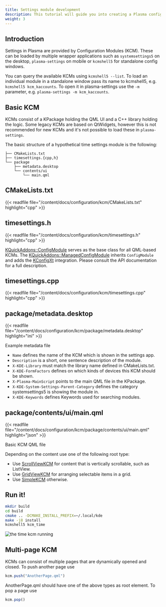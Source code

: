 ```yaml
---
title: Settings module development
description: This tutorial will guide you into creating a Plasma configuration module.
weight: 3
---
```


## Introduction

Settings in Plasma are provided by Configuration Modules (KCM). These can be loaded by multiple wrapper applications
such as `systemsettings5` on the desktop, `plasma-settings` on mobile or `kcmshell5` for standalone config windows.

You can query the available KCMs using `kcmshell5 --list`. To load an individual module in a standalone window pass its
name to kcmshell5, e.g. `kcmshell5 kcm_kaccounts`. To open it in plasma-settings use the `-m` parameter, e.g. `plasma-settings -m kcm_kaccounts`.

## Basic KCM

KCMs consist of a KPackage holding the QML UI and a C++ library holding the logic. Some legacy KCMs are based on QtWidgets,
however this is not recommended for new KCMs and it's not possible to load these in `plasma-settings`.

The basic structure of a hypothetical time settings module is the following:


```
├── CMakeLists.txt
├── timesettings.{cpp,h}
└── package
    ├── metadata.desktop
    └── contents/ui
        └── main.qml
```


## CMakeLists.txt

{{< readfile file="/content/docs/configuration/kcm/CMakeLists.txt" highlight="cpp" >}}

## timesettings.h

{{< readfile file="/content/docs/configuration/kcm/timesettings.h" highlight="cpp" >}}

[KQuickAddons::ConfigModule](docs:kdeclarative;KQuickAddons::ConfigModule)
serves as the base class for all QML-based KCMs. The
[KQuickAddons::ManagedConfigModule](docs:kdeclarative;KQuickAddons::ManagedConfigModule) inherits `ConfigModule` and adds the [KConfigXt](../kconfig_xt) integration.
Please consult the API documentation for a full description.

## timesettings.cpp

{{< readfile file="/content/docs/configuration/kcm/timesettings.cpp" highlight="cpp" >}}

## package/metadata.desktop

{{< readfile file="/content/docs/configuration/kcm/package/metadata.desktop" highlight="ini" >}}

Example metadata file

* `Name` defines the name of the KCM which is shown in the settings app.
* `Description` is a short, one sentence description of the module.
* `X-KDE-Library` must match the library name defined in CMakeLists.txt.
* `X-KDE-FormFactors` defines on which kinds of devices this KCM should be shown.
* `X-Plasma-MainScript` points to the main QML file in the KPackage.
* `X-KDE-System-Settings-Parent-Category` defines the category systemsettings5 is showing the module in.
* `X-KDE-Keywords` defines Keywords used for searching modules.

## package/contents/ui/main.qml

{{< readfile file="/content/docs/configuration/kcm/package/contents/ui/main.qml" highlight="json" >}}

Basic KCM QML file

Depending on the content use one of the following root type:

 - Use [ScrollViewKCM](docs:kdeclarative;org::kde::kcm::ScrollViewKCM) for content that is vertically scrollable, such as ListView.
 - Use [GridViewKCM](docs:kdeclarative;org::kde::kcm::GridViewKCM) for arranging selectable items in a grid.
 - Use [SimpleKCM](docs:kdeclarative;org::kde::kcm::SimpleKCM) otherwise.

## Run it!

```bash
mkdir build
cd build
cmake .. -DCMAKE_INSTALL_PREFIX=~/.local/kde
make -j8 install
kcmshell5 kcm_time
```

![the time kcm running](./screenshot-kcm.png)

## Multi-page KCM

KCMs can consist of multiple pages that are dynamically opened and closed. To push another page use

```js
kcm.push("AnotherPage.qml")
```

AnotherPage.qml should have one of the above types as root element. To pop a page use

```js
kcm.pop()
```
